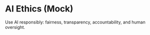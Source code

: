 # AI Ethics (Mock)
Use AI responsibly: fairness, transparency, accountability, and human oversight.
